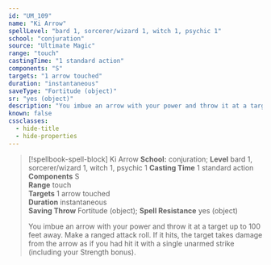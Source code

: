 ```yaml
---
id: "UM_109"
name: "Ki Arrow"
spellLevel: "bard 1, sorcerer/wizard 1, witch 1, psychic 1"
school: "conjuration"
source: "Ultimate Magic"
range: "touch"
castingTime: "1 standard action"
components: "S"
targets: "1 arrow touched"
duration: "instantaneous"
saveType: "Fortitude (object)"
sr: "yes (object)"
description: "You imbue an arrow with your power and throw it at a target up to 100 feet away. Make a ranged attack roll. If it hits, the target takes damage from the arrow as if you had hit it with a single unarmed strike (including your Strength bonus)."
known: false
cssclasses:
  - hide-title
  - hide-properties
---
```


> [!spellbook-spell-block] Ki Arrow
> **School:** conjuration; **Level** bard 1, sorcerer/wizard 1, witch 1, psychic 1
> **Casting Time** 1 standard action  
> **Components** S  
> **Range** touch  
> **Targets** 1 arrow touched  
> **Duration** instantaneous  
> **Saving Throw** Fortitude (object); **Spell Resistance** yes (object)
> 
> You imbue an arrow with your power and throw it at a target up to 100 feet away. Make a ranged attack roll. If it hits, the target takes damage from the arrow as if you had hit it with a single unarmed strike (including your Strength bonus).